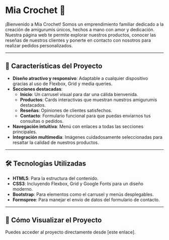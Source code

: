 # Mia Crochet 🧶

¡Bienvenido a Mia Crochet! Somos un emprendimiento familiar dedicado a la creación de amigurumis únicos, hechos a mano con amor y dedicación. Nuestra página web te permite explorar nuestros productos, conocer las reseñas de nuestros clientes y ponerte en contacto con nosotros para realizar pedidos personalizados.

---

## 🌟 Características del Proyecto

- **Diseño atractivo y responsivo**: Adaptable a cualquier dispositivo gracias al uso de Flexbox, Grid y media queries.
- **Secciones destacadas**:
  - **Inicio**: Un carrusel visual para dar una cálida bienvenida.
  - **Productos**: Cards interactivas que muestran nuestros amigurumis destacados.
  - **Reseñas**: Opiniones de clientes satisfechos.
  - **Contacto**: Formulario funcional para que puedas enviarnos tus consultas o pedidos.
- **Navegación intuitiva**: Menú con enlaces a todas las secciones principales.
- **Integración multimedia**: Imágenes cuidadosamente seleccionadas para resaltar la calidad de nuestros productos.

---

## 🛠️ Tecnologías Utilizadas

- **HTML5**: Para la estructura del contenido.
- **CSS3**: Incluyendo Flexbox, Grid y Google Fonts para un diseño moderno.
- **Bootstrap**: Para elementos como el carrusel y menús desplegables.
- **Formspree**: Para manejar el envío de datos del formulario de contacto.

---

## 🚀 Cómo Visualizar el Proyecto

Puedes acceder al proyecto directamente desde [este enlace]. 
